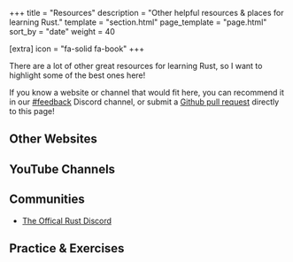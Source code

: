 +++
title = "Resources"
description = "Other helpful resources & places for learning Rust."
template = "section.html"
page_template = "page.html"
sort_by = "date"
weight = 40

[extra]
icon = "fa-solid fa-book"
+++

There are a lot of other great resources for learning Rust, so I want
to highlight some of the best ones here!

If you know a website or channel that would fit here, you can recommend
it in our [#feedback](https://discord.gg/vdPK7ztcD2) Discord channel, or
submit a [Github pull request](https://github.com/School-of-Rust/school-of-rust/blob/main/content/resources/_index.md)
directly to this page!

## Other Websites

## YouTube Channels

## Communities

- [The Offical Rust Discord](https://discord.com/invite/rust-lang)

## Practice & Exercises